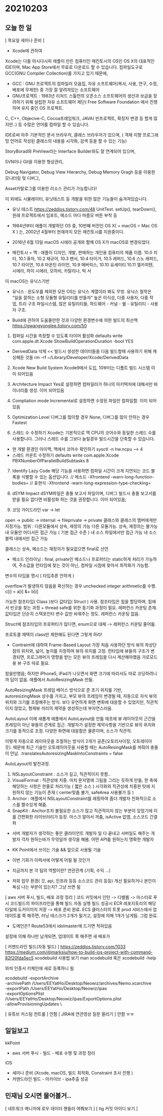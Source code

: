 # 20210203
## 오늘 한 일
[ 목요일 세미나 준비 ]
- Xcode에 관하여

Xcode는 다들 아시다시피 애플이 만든 컴퓨터인 매킨토시의 OS인 OS X의 대표적인 IDE이며, Mac App Store에서 무료로 다운로드 할 수 있습니다.
컴파일도구로 GCC(GNU Compiler Collection)를 가지고 있기 때문에,
* GCC : GNU 프로젝트의 컴파일러 모음집, 자유 소프트웨어(복사, 사용, 연구, 수정, 배포에 무제한) 중 가장 잘 알려져있는 소프트웨어
* GNU프로젝트 : 1983년 리처드 스톨먼의 오픈소스 소프트웨어의 생산과 보급을 장려하기 위해 설립한 
자유 소프트웨어 제단( Free Software Foundation 에서 진행하며 유지 중인 OS 프로젝트.

C, C++, Objecive-C, Cocoa프레임워크, JAVA( 빈프로젝트, 확장자 변경 등 할게 많지만..) 등 수많은 언어를 컴파일 할 수 있습니다.

IDE로써 아주 기본적인
문서 브라우저, 클래스 브라우저가 있으며,  ( 객체 지향 프로그래밍 언어로 작성된 클래스의 내용을 시각화, 검색 등을 할 수 있는 기능)

StoryBorad와 PreView라는 Interface Builder와도 잘 연계되어 있으며,

SVN이나 Git을 이용한 형상관리,

Debug Navigator, Debug View Hierarchy, Debug Memory Gragh 등을 이용한
모니터링 및 디버그,

Asset카탈로그를 이용한 리소스 관리가 가능합니다!

이 외에도 시뮬레이터, 유닛테스트 등 개발을 위한 많은 기능들이 숨겨져있습니다.

* 유닛 테스트
https://zeddios.tistory.com/48
UnitTest. setUp(), tearDown(), 원래 프로젝트에서 임포트,
메소드 마다 마름모 버튼 부착 등

* 1984년부터 애플이 개발하던 OS 중, 10번째 버전인 OS X( = macOS = Mac OS X ) 는, 
2002년 4월부터 현재까지 모든 매킨토시를 지원중이다.

* 2016년 6월 13일 macOS 시에라 공개와 함께 OS X가 macOS로 변경되었다.
* 매킨토시 = 맥 : 애플이 디자인, 개발, 판매하는 개인용 컴퓨터의 제품 이름.
10.0 치타, 10.1 퓨마, 10.2 재규어, 10.3 팬서, 10.4 타이거, 10.5 레퍼드, 
10.6 스노 래퍼드, 10.7 라이언, 10.8 마운틴 라이언, 10.9 매버릭스, 10.10 요세미티
10.11 엘카피탠, 시에라, 하이 시에라, 모하비, 카탈리나, 빅 서

이 macOS는 유닉스기반
* 유닉스 : 윈도우를 제외한 모든 OS는 유닉스 계열이라 봐도 무방.
유닉스 철학은 "일을 잘하는 소형 모듈형 유틸리티를 만들자"
높은 이식성, 다중 사용자, 다중 작업, 트리 구조 파일시스템, 많은 유틸리티들,
하드웨어 - 커널 - 쉘 - 유틸리티 - 사용자 구조.


- Build에 관하여 도움줄만한 것과 다양한 환경변수에 의한 빌드의 최선책
https://gwangyonglee.tistory.com/50
1. 컴파일 시간을 측정할 수 있도록 타이머 활성화
defaults write com.apple.dt.Xcode ShowBuildOperationDuration -bool YES
- DerivedData 삭제  << 빌드시 생성한 데이터들을 다음 빌드할때 사용하기 위해 캐싱해둔 것들
rm -rf ~/Library/Developer/Xcode/DerivedData

2. Xcode New Build System
Xcode9에서 도입, 10부터는 디폴트 빌드 시스템
이미 되어있음

3. Architecture Impact
Yes로 설정하면 컴파일러가 하나의 아키텍처에 대해서만 바이너리를 생성.
이미 되어있음

4. Compliation mode
Incremental로 설정하면 수정된 파일만 컴파일함.
이미 되어있음

5. Optimization Level
디버그를 많이할 경우 None,
디버그를 많이 안하는 경우 Fastest

6. 스레드 수 수정하기
Xcode는 기본적으로 맥 CPU의 코어수와 동일한 스레드 수를 사용합니다.
그러나 스레드 수를 그보다 늘릴경우 빌드시간을 단축할 수 있습니다.
- 현 개발 환경인 아이맥, 맥에서 코어수 확인하기 
sysctl -n hw.ncpu --> 4
- 스레드 카운트 수정하기 
defaults write com.apple.Xcode PBXNumberOfParallelBuildSubtasks 8

7. Identify Lazy Code
해당 기능을 사용하면 컴파일 시간이 크게 지연되는 코드 블록을 식별할 수 있는 옵션입니다.
// 메소드
-Xfrontend -warn-long-function-bodies=<millisecond>
// 표현식
-Xfrontend -warn-long-expression-type-checking=<millisecond>

8. dSYM Impact
dSYM파일은 충돌 보고서 파일이며, 디버그 빌드시 충돌 보고서를 받을 필요 없다면 비활성화 하는 것을 권장합니다.
이미 되어있음;

9. 코딩 가이드라인
var -> let

open -> pubilc -> internal -> fileprivate -> private
클래스와 클래스의 멤버에게만 지정가능. 범위 : 다른모듈에서 상속, 재정의 가능
다른 모듈가능. 상속, 재정의는 불가능
내 모듈안 어디서든 접근 가능 ( 기본 접근 수준 )
내 소스 파일에서만 접근 가능
내 소스 블럭 내에서만 접근 가능

클래스는 상속, 메소드는 재정의가 필요없으면 final로 선언
* 메소드 인라이닝 :
final, private인 메소드나 프로퍼티는 static하게 처리가 가능하여,
주소값을 런타임에 찾는 것이 아닌, 컴파일 시점에 찾아서 최적화가 가능함.

변수의 타입을 명시 ( 타입추론 안하게 )

overflow가 발생하지 않음을 확신하는 경우 unchecked integer arithmetic를 수행.
c[i] = a[i] &+ b[i]

가능한 참조타입( Class )보다 값타입( Struct ) 사용.
참조타입은 힙을 할당하며, 힙에서 빈곳을 찾는 과정 + thread safe를 위한 동기화 과정이 필요. 레퍼런스 카운팅 존재.
값타입은 단순히 스택포인터 변수 값만 바꿔주는 정도. 레퍼런스 카운팅 없음.

Struct에 참조타입의 프로퍼티가 많다면,
enum으로 대체 -> 레퍼런스 카운팅 줄어듦.

프로토콜 채택이 class만 제한해도 된다면 그렇게 하라!


- Contraint에 대하여
Frame-Based Layout 
가장 처음 사용하던 방식
뷰의 좌상단 점의 위치와, 넓이, 높이를 지정하여 뷰의 위치를 고정.
런타임에 뷰들의 구조가 변경되면, 프로그래머가 영향을 받는 모든 뷰의 프레임을 다시 계산해야했음
가로모드용 뷰 구조 따로 필요.

참을만했음; 하지만 iPhone5, iPad가 나오면서 화면 크기에 따라서도 따로 코딩하려니까 답이 없음.
애플에서 AutoResizingMask 만듦.

AutoResizingMask
프레임 베이스 방식으로 준 초기 위치를 기반, autoresizingMask 상수를 가지고,
부모 뷰의 프레임이 변경될 때, 자동으로 자식 뷰의 위치와 크기를 조절해주는 방식.
보다 유연하게 화면 변화에 대응할 수 있었지만, 
직관적이지 않았고, 형제뷰 끼리의 제약을 생성하는데 부자연스러움.

AutoLayout
이에 새롭게 애플에서 AutoLayout을 만듦
애초에 뷰 레이아웃의 근간을 프레임이 아닌 뷰들의 관계로 접근.
개발자가 설정한 제약사항을 기반으로 뷰의 위치와 크기를 동적으로 조정.
다양한 화면에 대응함은 물론이며, 소스가 직관적.

이렇게 자동으로 레이아웃을 조절하는 방식이 2개가 공존(오토리사이징, 오토레이아웃).
때문에 최근 기술인 오토레이아웃을 사용할 때는 AutoResingMask를 꺼줘야 충돌이 안남.
.translatesAutoresizingMaskIntoConstraints = false

AutoLayout의 발전과정.
1. NSLayoutConstraint : 소스가 길고, 직관적이지 못함..
2. VisualFormat : 직관성에 치중. 마치 문자열에 그림을 그리는 듯하게 만듦.
한 축에 해당하는 사항은 한줄로 처리가능 ( 짧은 소스 )
시각화와 직관성에 치중한 탓에 지원하지 않는 기능이 존재 ( center맞춤 불가, safeArea 사용불가 등 )
3. Anchor : 애플에서 NSLayoutConstraint를 래핑하여 좀더 개발자 친화적으로 소스를 짤수있게 해줌.
4. SnapKit : Anchor조차 불필요한 소스가 많고 직관적이지 않는 부분이 있었기에 이를 간편화한 라이브러리가 등장.
마스크 알아서 꺼줌, isActive 없앰, 소스코드 간결화


- 서버 개발자가 생각하는 좋은 클라이언트 개발자
일 다 끝내고 서버일도 해주는 개발자
각자 원하는바가 무엇일까 생각을 해봄.
어떤 API를 원하는지 명확한 개발자

- KK Point에서 쓰이는 기술 && 앞으로 사용될 기술

- 이번 기회가 이력서에 어떻게 어필 될 것인가

- 지금까지 본 각 팀의 역할이란? 연관관계 (기획, 수익 ...)

- 저희 업무 환경( 깃, api, 인프라 등등 소스코드 관리 등등) 개선 필요하거나 본인이 욕심 나는 부분이 있는지?
그냥 쓰면 됨


[ aws 서버 푸시, 빌드, 배포 과정 정리 ]
코드 커밋에서 인턴 -> 디밸롭 -> 마스터로 푸시
코드빌드의 파이프라인을 통해 빌드 자동 실행
빌드 성공시 ECR 레포지토리의 해당 타일에 도커이미지 저장 -> 배포 준비 완료.
ECS 클러스터의 트롯 prod 서비스에서 업데이트를 쭉 해주면,
러닝 테스크가 2개가 될거고, 설정에 의해 1개가 남게됨. 그럼 완료.
* 도메인은? Route53에서 idolmaster에 드가면 적혀있음

설정에 의해 하나만 남게되면,
업데이트 쭉 해주면 새 배포가 


[ 커맨드라인 빌드(자동 빌드) ]
https://zeddios.tistory.com/1033
https://medium.com/@marksiu/how-to-build-ios-project-with-command-82f20fda5ec5
xcodebuild 사용법 보기
man xcodebuild 혹은 xcodebuild -help

와씌 인증서 키체인에 새로 등록하니 됨

xcodebuild -exportArchive \
-archivePath /Users/EEYatHo/Desktop/Neowiz/archives/Nemo.xcarchive \
-exportPath /Users/EEYatHo/Desktop/Neowiz/ipas \
-exportOptionsPlist /Users/EEYatHo/Desktop/Neowiz/ipas/ExportOptions.plist \
-allowProvisioningUpdates \

[ 유튜브 커스텀 컨트롤 ] 안함
[ JIRA에 연관영상 질문 올리기 ] 안함 ㅠㅠ

## 일일보고
kkPoint
- aws 서버 푸시 - 빌드 - 배포 수행 및 과정 정리

iOS
- 세미나 준비 (Xcode, macOS, 빌드 최적화, Constraint 조사 진행 )
- 커맨드라인 빌드 - 아카이브 - ipa추출 성공


## 민재님 오시면 물어볼거..
[ 네트워크 매니저에 로우 데이터 핸들러 여쭤보기 ]
[ tig 커밋 아이디 보기 ]


